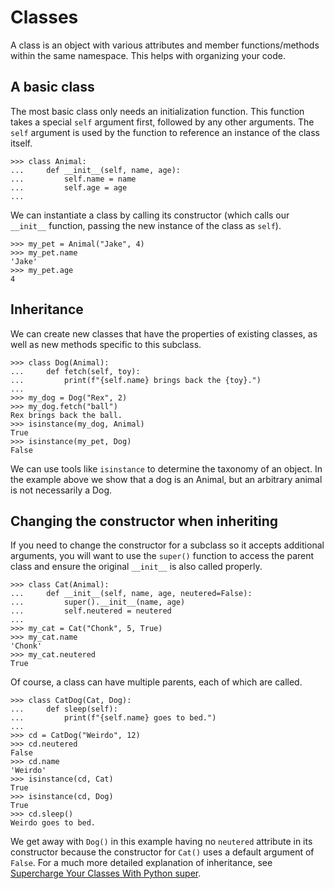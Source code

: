 Classes
====

A class is an object with various attributes and member functions/methods within the same namespace.  This helps with organizing your code.

A basic class
----

The most basic class only needs an initialization function.  This function takes a special `self` argument first, followed by any other arguments.  The `self` argument is used by the function to reference an instance of the class itself.

```
>>> class Animal:
...     def __init__(self, name, age):
...         self.name = name
...         self.age = age
... 
```

We can instantiate a class by calling its constructor (which calls our `__init__` function, passing the new instance of the class as `self`).

```
>>> my_pet = Animal("Jake", 4)
>>> my_pet.name
'Jake'
>>> my_pet.age
4
```

Inheritance
----

We can create new classes that have the properties of existing classes, as well as new methods specific to this subclass.

```
>>> class Dog(Animal):
...     def fetch(self, toy):
...         print(f"{self.name} brings back the {toy}.")
... 
>>> my_dog = Dog("Rex", 2)
>>> my_dog.fetch("ball")
Rex brings back the ball.
>>> isinstance(my_dog, Animal)
True
>>> isinstance(my_pet, Dog)
False
```

We can use tools like `isinstance` to determine the taxonomy of an object.  In the example above we show that a dog is an Animal, but an arbitrary animal is not necessarily a Dog.

Changing the constructor when inheriting
----

If you need to change the constructor for a subclass so it accepts additional arguments, you will want to use the `super()` function to access the parent class and ensure the original `__init__` is also called properly.

```
>>> class Cat(Animal):
...     def __init__(self, name, age, neutered=False):
...         super().__init__(name, age)
...         self.neutered = neutered
... 
>>> my_cat = Cat("Chonk", 5, True)
>>> my_cat.name
'Chonk'
>>> my_cat.neutered
True
```

Of course, a class can have multiple parents, each of which are called.

```
>>> class CatDog(Cat, Dog):
...     def sleep(self):
...         print(f"{self.name} goes to bed.")
... 
>>> cd = CatDog("Weirdo", 12)
>>> cd.neutered
False
>>> cd.name
'Weirdo'
>>> isinstance(cd, Cat)
True
>>> isinstance(cd, Dog)
True
>>> cd.sleep()
Weirdo goes to bed.
```

We get away with `Dog()` in this example having no `neutered` attribute in its constructor because the constructor for `Cat()` uses a default argument of `False`.  For a much more detailed explanation of inheritance, see [Supercharge Your Classes With Python super](https://realpython.com/python-super/).
